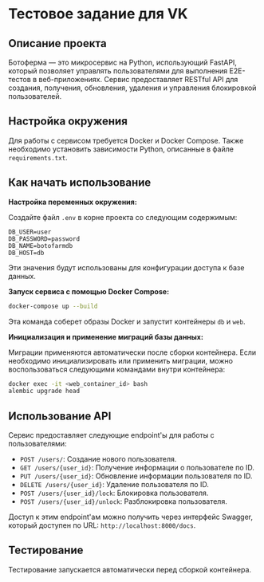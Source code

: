 # Тестовое задание для VK

## Описание проекта

Ботоферма — это микросервис на Python, использующий FastAPI, который позволяет управлять пользователями для выполнения E2E-тестов в веб-приложениях. Сервис предоставляет RESTful API для создания, получения, обновления, удаления и управления блокировкой пользователей.

## Настройка окружения

Для работы с сервисом требуется Docker и Docker Compose. Также необходимо установить зависимости Python, описанные в файле `requirements.txt`.

## Как начать использование

**Настройка переменных окружения:**

Создайте файл `.env` в корне проекта со следующим содержимым:

```
DB_USER=user
DB_PASSWORD=password
DB_NAME=botofarmdb
DB_HOST=db
```

Эти значения будут использованы для конфигурации доступа к базе данных.

**Запуск сервиса с помощью Docker Compose:**

```bash
docker-compose up --build
```

Эта команда соберет образы Docker и запустит контейнеры `db` и `web`.

**Инициализация и применение миграций базы данных:**
    
Миграции применяются автоматически после сборки контейнера.
Если необходимо инициализировать или применить миграции, можно воспользоваться следующими командами внутри контейнера:

```bash
docker exec -it <web_container_id> bash
alembic upgrade head
```

## Использование API

Сервис предоставляет следующие endpoint'ы для работы с пользователями:

- `POST /users/`: Создание нового пользователя.
- `GET /users/{user_id}`: Получение информации о пользователе по ID.
- `PUT /users/{user_id}`: Обновление информации пользователя по ID.
- `DELETE /users/{user_id}`: Удаление пользователя по ID.
- `POST /users/{user_id}/lock`: Блокировка пользователя.
- `POST /users/{user_id}/unlock`: Разблокировка пользователя.

Доступ к этим endpoint'ам можно получить через интерфейс Swagger, который доступен по URL: `http://localhost:8000/docs`.

## Тестирование

Тестирование запускается автоматически перед сборкой контейнера.
